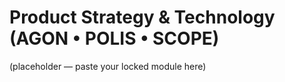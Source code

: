 # Product Strategy & Technology (AGON • POLIS • SCOPE)
(placeholder — paste your locked module here)
